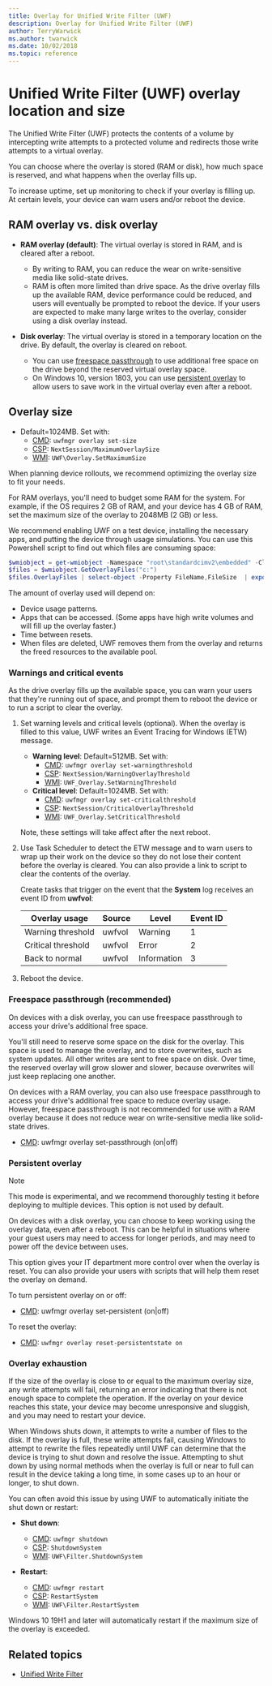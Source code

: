 ```yaml
---
title: Overlay for Unified Write Filter (UWF)
description: Overlay for Unified Write Filter (UWF)
author: TerryWarwick
ms.author: twarwick
ms.date: 10/02/2018
ms.topic: reference
---
```


# Unified Write Filter (UWF) overlay location and size

The Unified Write Filter (UWF) protects the contents of a volume by intercepting write attempts to a protected volume and redirects those write attempts to a virtual overlay.

You can choose where the overlay is stored (RAM or disk), how much space is reserved, and what happens when the overlay fills up.

To increase uptime, set up monitoring to check if your overlay is filling up. At certain levels, your device can warn users and/or reboot the device.

## RAM overlay vs. disk overlay

- **RAM overlay (default)**: The virtual overlay is stored in RAM, and is cleared after a reboot.

  - By writing to RAM, you can reduce the wear on write-sensitive media like solid-state drives.
  - RAM is often more limited than drive space. As the drive overlay fills up the available RAM, device performance could be reduced, and users will eventually be prompted to reboot the device. If your users are expected to make many large writes to the overlay, consider using a disk overlay instead.

- **Disk overlay**: The virtual overlay is stored in a temporary location on the drive. By default, the overlay is cleared on reboot.

  - You can use [freespace passthrough](#freespace-passthrough-recommended) to use additional free space on the drive beyond the reserved virtual overlay space.
  - On Windows 10, version 1803, you can use [persistent overlay](#persistent-overlay) to allow users to save work in the virtual overlay even after a reboot.

## Overlay size

- Default=1024MB. Set with:
  - [CMD](uwfmgrexe.md): `uwfmgr overlay set-size`
  - [CSP](/windows/client-management/mdm/unifiedwritefilter-csp): `NextSession/MaximumOverlaySize`
  - [WMI](uwf-overlayconfigsetmaximumsize.md): `UWF\Overlay.SetMaximumSize`

When planning device rollouts, we recommend optimizing the overlay size to fit your needs.

For RAM overlays, you'll need to budget some RAM for the system. For example, if the OS requires 2 GB of RAM, and your device has 4 GB of RAM, set the maximum size of the overlay to 2048MB (2 GB) or less.

We recommend enabling UWF on a test device, installing the necessary apps, and putting the device through usage simulations. You can use this Powershell script to find out which files are consuming space:

```powershell
$wmiobject = get-wmiobject -Namespace "root\standardcimv2\embedded" -Class UWF_Overlay
$files = $wmiobject.GetOverlayFiles("c:")
$files.OverlayFiles | select-object -Property FileName,FileSize  | export-csv -Path D:\output.csv
```

The amount of overlay used will depend on:

- Device usage patterns.
- Apps that can be accessed. (Some apps have high write volumes and will fill up the overlay faster.)
- Time between resets.
- When files are deleted, UWF removes them from the overlay and returns the freed resources to the available pool.

### Warnings and critical events

As the drive overlay fills up the available space, you can warn your users that they're running out of space, and prompt them to reboot the device or to run a script to clear the overlay.

1. Set warning levels and critical levels (optional). When the overlay is filled to this value, UWF writes an Event Tracing for Windows (ETW) message.

   - **Warning level**: Default=512MB. Set with:
     - [CMD](uwfmgrexe.md): `uwfmgr overlay set-warningthreshold`
     - [CSP](/windows/client-management/mdm/unifiedwritefilter-csp): `NextSession/WarningOverlayThreshold`
     - [WMI](uwf-overlaysetwarningthreshold.md): `UWF_Overlay.SetWarningThreshold`
   - **Critical level**: Default=1024MB. Set with:
     - [CMD](uwfmgrexe.md): `uwfmgr overlay set-criticalthreshold`
     - [CSP](/windows/client-management/mdm/unifiedwritefilter-csp): `NextSession/CriticalOverlayThreshold`
     - [WMI](uwf-overlaysetcriticalthreshold.md): `UWF_Overlay.SetCriticalThreshold`

   Note, these settings will take affect after the next reboot.

1. Use Task Scheduler to detect the ETW message and to warn users to wrap up their work on the device so they do not lose their content before the overlay is cleared. You can also provide a link to script to clear the contents of the overlay.

   Create tasks that trigger on the event that the **System** log receives an event ID from **uwfvol**:

   | Overlay usage       | Source  |  Level      | Event ID |
   |---------------------|---------|-------------|----------|
   | Warning threshold   | uwfvol  | Warning     | 1        |
   | Critical threshold  | uwfvol  | Error       | 2        |
   | Back to normal      | uwfvol  | Information | 3        |

1. Reboot the device.

### Freespace passthrough (recommended)

On devices with a disk overlay, you can use freespace passthrough to access your drive's additional free space.

You'll still need to reserve some space on the disk for the overlay. This space is used to manage the overlay, and to store overwrites, such as system updates. All other writes are sent to free space on disk. Over time, the reserved overlay will grow slower and slower, because overwrites will just keep replacing one another.

On devices with a RAM overlay, you can also use freespace passthrough to access your drive's additional free space to reduce  overlay usage.
However, freespace passthrough is not recommended for use with a RAM overlay because it does not reduce wear on write-sensitive media like solid-state drives.

- [CMD](uwfmgrexe.md): uwfmgr overlay set-passthrough (on|off)

### Persistent overlay

> [!NOTE]
> This mode is experimental, and we recommend thoroughly testing it before deploying to multiple devices. This option is not used by default.

On devices with a disk overlay, you can choose to keep working using the overlay data, even after a reboot. This can be helpful in situations where your guest users may need to access for longer periods, and may need to power off the device between uses.

This option gives your IT department more control over when the overlay is reset. You can also provide your users with scripts that will help them reset the overlay on demand.

To turn persistent overlay on or off:

- [CMD](uwfmgrexe.md): uwfmgr overlay set-persistent (on|off)

To reset the overlay:

- [CMD](uwfmgrexe.md): `uwfmgr overlay reset-persistentstate on`

### Overlay exhaustion

If the size of the overlay is close to or equal to the maximum overlay size, any write attempts will fail, returning an error indicating that there is not enough space to complete the operation. If the overlay on your device reaches this state, your device may become unresponsive and sluggish, and you may need to restart your device.

When Windows shuts down, it attempts to write a number of files to the disk. If the overlay is full, these write attempts fail, causing Windows to attempt to rewrite the files repeatedly until UWF can determine that the device is trying to shut down and resolve the issue. Attempting to shut down by using normal methods when the overlay is full or near to full can result in the device taking a long time, in some cases up to an hour or longer, to shut down.

You can often avoid this issue by using UWF to automatically initiate the shut down or restart:

- **Shut down**:
  - [CMD](uwfmgrexe.md): `uwfmgr shutdown`
  - [CSP](/windows/client-management/mdm/unifiedwritefilter-csp): `ShutdownSystem`
  - [WMI](uwf-filtershutdownsystem.md): `UWF\Filter.ShutdownSystem`

- **Restart**:
  - [CMD](uwfmgrexe.md): `uwfmgr restart`
  - [CSP](/windows/client-management/mdm/unifiedwritefilter-csp): `RestartSystem`
  - [WMI](uwf-filterrestartsystem.md): `UWF\Filter.RestartSystem`

Windows 10 19H1 and later will automatically restart if the maximum size of the overlay is exceeded.

## Related topics

- [Unified Write Filter]( index.md)
